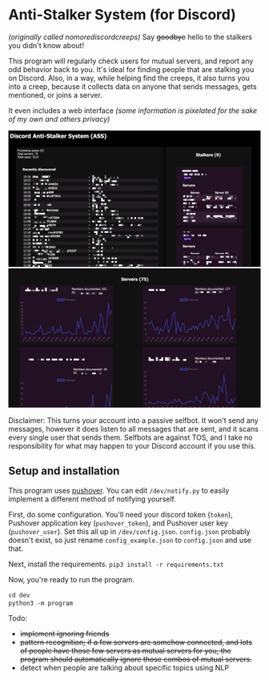 
# Anti-Stalker System (for Discord)
*(originally called nomorediscordcreeps)*
Say ~~goodbye~~ hello to the stalkers you didn't know about! 

This program will regularly check users for mutual servers, and report any odd behavior back to you. It's ideal for finding people that are stalking you on Discord. Also, in a way, while helping find the creeps, it also turns you into a creep, because it collects data on anyone that sends messages, gets mentioned, or joins a server. 

It even includes a web interface *(some information is pixelated for the sake of my own and others privacy)*

![screenshot](https://github.com/TrevorBagels/TrevorBagels.github.io/blob/master/assets/images/blog/ass1.png?raw=true)
![screenshot (continued)](https://github.com/TrevorBagels/TrevorBagels.github.io/blob/master/assets/images/blog/ass2.png?raw=true)







Disclaimer: This turns your account into a passive selfbot. It won't send any messages, however it does listen to all messages that are sent, and it scans every single user that sends them. Selfbots are against TOS, and I take no responsibility for what may happen to your Discord account if you use this. 






## Setup and installation

This program uses [pushover](https://pushover.net/). You can edit `/dev/notify.py` to easily implement a different method of notifying yourself.

First, do some configuration. You'll need your discord token (`token`), Pushover application key (`pushover_token`), and Pushover user key (`pushover_user`). Set this all up in `/dev/config.json`. `config.json` probably doesn't exist, so just rename `config_example.json` to `config.json` and use that. 

Next, install the requirements.
`pip3 install -r requirements.txt`

Now, you're ready to run the program.
```
cd dev
python3 -m program
```



Todo:
* ~~implement ignoring friends~~
* ~~pattern recognition; if a few servers are somehow connected, and lots of people have those few servers as mutual servers for you, the program should automatically ignore those combos of mutual servers.~~
* detect when people are talking about specific topics using NLP
